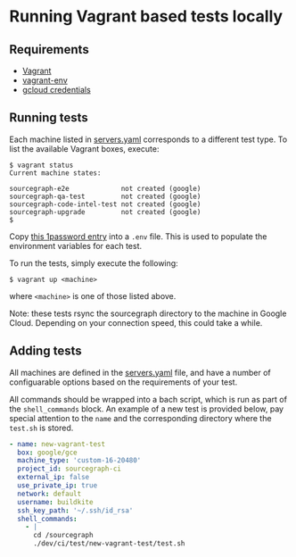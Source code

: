 # Running Vagrant based tests locally

## Requirements

* [Vagrant](https://www.vagrantup.com/downloads)
* [vagrant-env](https://github.com/gosuri/vagrant-env)
* [gcloud credentials](https://cloud.google.com/sdk/gcloud/reference/auth/login)


## Running tests

Each machine listed in [servers.yaml](servers.yaml) corresponds to a different test type. To list the available Vagrant boxes, execute: 
```shell
$ vagrant status
Current machine states:

sourcegraph-e2e             not created (google)
sourcegraph-qa-test         not created (google)
sourcegraph-code-intel-test not created (google)
sourcegraph-upgrade         not created (google)
$
```

Copy [this 1password entry](https://start.1password.com/open/i?a=HEDEDSLHPBFGRBTKAKJWE23XX4&v=dnrhbauihkhjs5ag6vszsme45a&i=mn37wmu5dzhll6qxcnpmutvlq4&h=team-sourcegraph.1password.com) into a `.env` file. This is used to populate the environment variables for each test. 


To run the tests, simply execute the following:
```shell
$ vagrant up <machine>
```
where `<machine>` is one of those listed above. 

Note: these tests rsync the sourcegraph directory to the machine in Google Cloud. Depending on your connection speed, this could take a while. 

## Adding tests

All machines are defined in the [servers.yaml](servers.yaml) file, and have a number of configuarable options based on the requirements of your test. 

All commands should be wrapped into a bach script, which is run as part of the `shell_commands` block. An example of a new test is provided below, pay special attention to the `name` and the corresponding directory where the `test.sh` is stored. 

```yaml
- name: new-vagrant-test
  box: google/gce
  machine_type: 'custom-16-20480'
  project_id: sourcegraph-ci
  external_ip: false
  use_private_ip: true
  network: default
  username: buildkite
  ssh_key_path: '~/.ssh/id_rsa'
  shell_commands:
    - |
      cd /sourcegraph
      ./dev/ci/test/new-vagrant-test/test.sh
```      


